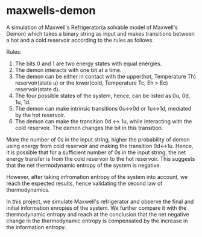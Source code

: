 # maxwells-demon
A simulation of Maxwell's Refrigerator(a solvable model of Maxwell's Demon) which takes a binary string as input and makes transitions between a hot and a cold reservoir according to the rules as follows.

Rules:
1. The bits 0 and 1 are two energy states with equal energies.
2. The demon interacts with one bit at a time.
3. The demon can be either in contact with the upper(hot, Temperature Th) reservoir(state u) or the lower(cold, Temperature Tc, Eh > Ec) reservoir(state d).
4. The four possible states of the system, hence, can be listed as 0u, 0d, 1u, 1d.
5. The demon can make intrinsic transitions 0u<->0d or 1u<->1d, mediated by the hot reservoir.
6. The demon can make the transition 0d <-> 1u, while interacting with the cold reservoir. The demon changes the bit in this transition.

More the number of 0s in the input string, higher the probability of demon using energy from cold reservoir and making the transition 0d<->1u. Hence, it is possible that for a sufficient number of 0s in the input string, the net energy transfer is from the cold reservoir to the hot reservoir. This suggests that the net thermodynamic entropy of the system is negative. 

However, after taking infromation entropy of the system into account, we reach the expected results, hence validating the second law of thermodynamics.

In this project, we simulate Maxwell's refrigerator and observe the final and initial information enropies of the system. We further compare it with the thermodynamic entropy and reach at the conclusion that the net negative change in the thermodynamic entropy is compensated by the increase in the information entropy.
            
